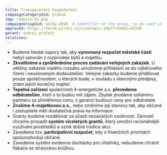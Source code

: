 ```yaml
---
title: Transparentní hospodaření
campaignCategoryUid: praha4
img: radnice-01.png
campaignGroupUid: volby-2018  # identifier of the group, to be used in program point
approved: https://forum.pirati.cz/viewtopic.php?f=349&t=41530
garant: ondrej.profant
relatives:
---
```


* Budeme hledat úspory tak, aby **vyrovnaný rozpočet městské části** nebyl sanován z rozprodeje bytů a majetku. 
* **Zkvalitníme a zprůhledníme proces zadávání veřejných zakázek.** U většiny zakázek malého rozsahu umožníme přihlášení se do výběrového řízení i neosloveným dodavatelům. Veřejné zakázky budeme přidělovat pouze společnostem, u kterých bude, v souladu s obecnými předpisy, znám jejich konečný majitel. 
* **Tepelná zařízení** společnosti 4-energetické a.s. **převedeme odběratelům**, kteří o to budou mít zájem. Zbytek prodáme solidnímu partneru za přiměřenou cenu, s garancí budoucí ceny pro odběratele.  
* **Zrušíme 4-majetkovou a.s.**, nebo změníme její stanovy tak, aby občané i zastupitelé měli dostatečná práva na informace.
* Granty budeme rozdělovat za účasti nezávislých osobností. Zároveň chceme prosadit **systém víceletých grantů**, který umožní racionálnější využívání prostředků a vznik dobré tradice akcí.
* Zavedeme tzv. **participativní rozpočet**, kdy o finančních prioritách spolurozhodují občané.
* Zavedeme systém evidence docházky pro úředníky, nebudeme chránit flákače se stranickou knížkou.

